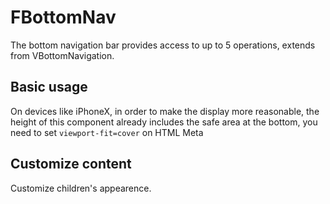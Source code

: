 # FBottomNav

The bottom navigation bar provides access to up to 5 operations, extends from VBottomNavigation.

## Basic usage

<tip type="warning">

On devices like iPhoneX, in order to make the display more reasonable, the height of this component already includes the safe area at the bottom, you need to set `viewport-fit=cover` on HTML Meta

</tip>

<example file="f-bottom-nav/basic" />

## Customize content

Customize children's appearence.

<example file="f-bottom-nav/custom-content" />
